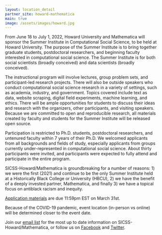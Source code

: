 ```yaml
---
layout: location_detail
partner_site: howard-mathematica
main: true
image: /assets/images/howard.jpg
---
```


From June 18 to July 1, 2022, Howard University and Mathematica will sponsor the Summer Institute in Computational Social Science, to be held at Howard University. The purpose of the Summer Institute is to bring together graduate students, postdoctoral researchers, and beginning faculty interested in computational social science. The Summer Institute is for both social scientists (broadly conceived) and data scientists (broadly conceived).

The instructional program will involve lectures, group problem sets, and participant-led research projects. There will also be outside speakers who conduct computational social science research in a variety of settings, such as academia, industry, and government. Topics covered include text as data, website scraping, digital field experiments, machine learning, and ethics. There will be ample opportunities for students to discuss their ideas and research with the organizers, other participants, and visiting speakers. Because we are committed to open and reproducible research, all materials created by faculty and students for the Summer Institute will be released open source.

Participation is restricted to Ph.D. students, postdoctoral researchers, and untenured faculty within 7 years of their Ph.D. We welcomed applicants from all backgrounds and fields of study, especially applicants from groups currently under-represented in computational social science. About thirty participants were invited, and participants were expected to fully attend and participate in the entire program.

SICSS-Howard/Mathematica is groundbreaking for a number of reasons: 1) we were the first (2021) and continue to be the only Summer Institute held at a Historically Black College or University (HBCU), 2) we have the benefit of a deeply invested partner, Mathematica, and finally 3) we have a topical focus on antiblack racism and inequity.

[Application materials](https://compsocialscience.github.io/summer-institute/2022/howard-mathematica/apply) are due 11:59pm EST on March 31st.

Because of the COVID-19 pandemic, event location (in-person vs online) will be determined closer to the event date.

Join our [email list](https://docs.google.com/forms/d/e/1FAIpQLSfD7YNUdhhngu4glivO2CAzKX1ief6p2Yyj2B49cdwgk-qwCA/viewform) for the most up to date information on SICSS-Howard/Mathematica, or follow us on [Facebook](https://www.facebook.com/SICSS.Howard.Mathematica) and [Twitter](https://twitter.com/sicss_howard).
